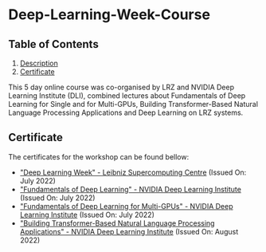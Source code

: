# Deep-Learning-Week-Course

## Table of Contents
1. [Description](#description)
4. [Certificate](#certificate)

This 5 day online course was co-organised by LRZ and NVIDIA Deep Learning Institute (DLI), combined lectures about Fundamentals of Deep Learning for Single and for Multi-GPUs, Building Transformer-Based Natural Language Processing Applications and Deep Learning on LRZ systems.

<a name="certificate"></a>
## Certificate

The certificates for the workshop can be found bellow:

- ["Deep Learning Week" - Leibniz Supercomputing Centre](https://github.com/HROlive/Deep-Learning-Week-Course/blob/main/images/Certificate.pdf) (Issued On: July 2022)
- ["Fundamentals of Deep Learning" - NVIDIA Deep Learning Institute](https://courses.nvidia.com/certificates/4693c35f1c7a41baa9be0e520a4f34bd/) (Issued On: July 2022)
- ["Fundamentals of Deep Learning for Multi-GPUs" - NVIDIA Deep Learning Institute](https://courses.nvidia.com/certificates/8b9f35a826eb4d4c93108eb14bdbbf89/) (Issued On: July 2022)
- ["Building Transformer-Based Natural Language Processing Applications" - NVIDIA Deep Learning Institute](https://courses.nvidia.com/certificates/cab3568a849e4be0927a6ec6c51674a3/) (Issued On: August 2022)
